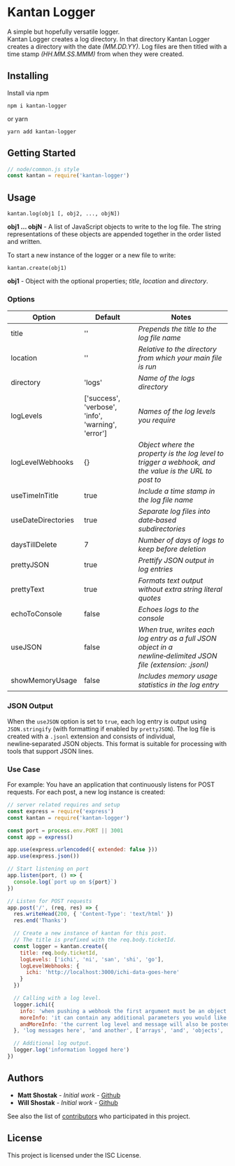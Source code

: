# Kantan Logger

A simple but hopefully versatile logger.  
Kantan Logger creates a log directory. In that directory Kantan Logger creates a directory with the date *(MM.DD.YY)*. Log files are then titled with a time stamp *(HH.MM.SS.MMM)* from when they were created.

## Installing

Install via npm
```
npm i kantan-logger
```
or yarn
```
yarn add kantan-logger
```

## Getting Started
```js
// node/common.js style 
const kantan = require('kantan-logger')
```

## Usage

```
kantan.log(obj1 [, obj2, ..., objN])
```

__obj1 ... objN__ - A list of JavaScript objects to write to the log file. The string representations of these objects are appended together in the order listed and written.

To start a new instance of the logger or a new file to write:
```
kantan.create(obj1)
```
__obj1__ - Object with the optional properties; *title*, *location* and *directory*.

### Options

Option | Default | Notes
--- | --- | ---
title | '' | *Prepends the title to the log file name*
location | '' | *Relative to the directory from which your main file is run*
directory | 'logs' | *Name of the logs directory*
logLevels | ['success', 'verbose', 'info', 'warning', 'error'] | *Names of the log levels you require*
logLevelWebhooks | {} | *Object where the property is the log level to trigger a webhook, and the value is the URL to post to*
useTimeInTitle | true | *Include a time stamp in the log file name*
useDateDirectories | true | *Separate log files into date‑based subdirectories*
daysTillDelete | 7 | *Number of days of logs to keep before deletion*
prettyJSON | true | *Prettify JSON output in log entries*
prettyText | true | *Formats text output without extra string literal quotes*
echoToConsole | false | *Echoes logs to the console*
useJSON | false | *When true, writes each log entry as a full JSON object in a newline‑delimited JSON file (extension: .jsonl)*
showMemoryUsage | false | *Includes memory usage statistics in the log entry*

### JSON Output

When the `useJSON` option is set to `true`, each log entry is output using `JSON.stringify` (with formatting if enabled by `prettyJSON`). The log file is created with a `.jsonl` extension and consists of individual, newline‑separated JSON objects. This format is suitable for processing with tools that support JSON lines.

### Use Case

For example: You have an application that continuously listens for POST requests. For each post, a new log instance is created:

```js
// server related requires and setup
const express = require('express')
const kantan = require('kantan-logger')

const port = process.env.PORT || 3001
const app = express()

app.use(express.urlencoded({ extended: false }))
app.use(express.json())

// Start listening on port
app.listen(port, () => {
  console.log(`port up on ${port}`)
})

// Listen for POST requests
app.post('/', (req, res) => {
  res.writeHead(200, { 'Content-Type': 'text/html' })
  res.end('Thanks')

  // Create a new instance of kantan for this post.
  // The title is prefixed with the req.body.ticketId.
  const logger = kantan.create({
    title: req.body.ticketId,
    logLevels: ['ichi', 'ni', 'san', 'shi', 'go'],
    logLevelWebhooks: {
      ichi: 'http://localhost:3000/ichi-data-goes-here'
    }
  })

  // Calling with a log level.
  logger.ichi({
    info: 'when pushing a webhook the first argument must be an object',
    moreInfo: 'it can contain any additional parameters you would like to post',
    andMoreInfo: 'the current log level and message will also be posted as *level* & *message*'
  }, 'log messages here', 'and another', ['arrays', 'and', 'objects', 'are', 'also', 'ok'])

  // Additional log output.
  logger.log('information logged here')
})
```

## Authors

* **Matt Shostak** - *Initial work* - [Github](https://github.com/shatmostak)
* **Will Shostak** - *Initial work* - [Github](https://github.com/wshostak)

See also the list of [contributors](https://github.com/shatmostak/kantan-logger/contributors) who participated in this project.

## License

This project is licensed under the ISC License.